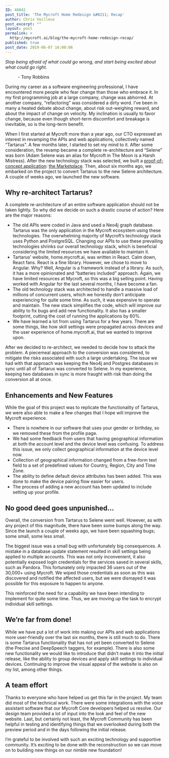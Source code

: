 ```yaml
---
ID: 48042
post_title: 'The Mycroft Home Redesign &#8211; Recap'
author: Chris Veilleux
post_excerpt: ""
layout: post
permalink: >
  http://mycroft.ai/blog/the-mycroft-home-redesign-recap/
published: true
post_date: 2019-06-07 16:00:06
---
```

<em>Stop being afraid of what could go wrong, and start being excited about what could go right.</em>
<p style="padding-left: 40px;">- Tony Robbins</p>
During my career as a software engineering professional, I have encountered more people who fear change than those who embrace it. In my first programming job at a large company, change was abhorred. At another company, “refactoring” was considered a dirty word. I’ve been in many a heated debate about change, about risk out-weighing reward, and about the impact of change on velocity. My inclination is usually to favor change, because even though short-term discomfort and breakage is inevitable, so is the long-term benefit.

When I first started at Mycroft more than a year ago, our CTO expressed an interest in revamping the APIs and web applications, collectively named “Tartarus”. A few months later, I started to set my mind to it. After some consideration, the revamp became a complete re-architecture and “Selene” was born (Adam Selene was an alias for Mycroft in The Moon is a Harsh Mistress). After the new technology stack was selected, we built a <a href="https://mycroft.ai/blog/the-mycroft-skill-marketplace-first-step-into-our-new-web-presence/" target="_blank" rel="noopener noreferrer">proof-of-concept application</a>: <a href="https://market.mycroft.ai/skills" target="_blank" rel="noopener noreferrer">the Marketplace</a>. Then, about six months ago, we embarked on the project to convert Tartarus to the new Selene architecture. A couple of weeks ago, we launched the new software.
<h2>Why re-architect Tartarus?</h2>
A complete re-architecture of an entire software application should not be taken lightly. So why did we decide on such a drastic course of action? Here are the major reasons:
<ul>
 	<li>The old APIs were coded in Java and used a Neo4j graph database. Tartarus was the only application in the Mycroft ecosystem using these technologies. The overwhelming majority of Mycroft’s technology stack uses Python and PostgreSQL. Changing our APIs to use these prevailing technologies shrinks our overall technology stack, which is beneficial considering the limited resources we have available to maintain it.</li>
 	<li>Tartarus’ website, home.mycroft.ai, was written in React. Calm down, React fans. React is a fine library. However, we chose to move to Angular. Why? Well, Angular is a framework instead of a library. As such, it has a more opinionated and “batteries included” approach. Again, we have limited resources at Mycroft, so this was a big selling point. Having worked with Angular for the last several months, I have become a fan.</li>
 	<li>The old technology stack was architected to handle a massive load of millions of concurrent users, which we honestly don’t anticipate experiencing for quite some time. As such, it was expensive to operate and maintain. The new stack simplifies the code, which will improve our ability to fix bugs and add new functionality. It also has a smaller footprint, cutting the cost of running the applications by 60%.</li>
 	<li>We have learned a lot from using Tartarus for a few years. There are some things, like how skill settings were propagated across devices and the user experience of home.mycroft.ai, that we wanted to improve upon.</li>
</ul>
After we decided to re-architect, we needed to decide how to attack the problem. A piecemeal approach to the conversion was considered, to mitigate the risks associated with such a large undertaking. The issue we had with that approach was keeping the Neo4j and Postgres databases in sync until all of Tartarus was converted to Selene. In my experience, keeping two databases in sync is more fraught with risk than doing the conversion all at once.
<h2>Enhancements and New Features</h2>
While the goal of this project was to replicate the functionality of Tartarus, we were also able to make a few changes that I hope will improve the Mycroft experience.
<ul>
 	<li>There is nowhere in our software that uses your gender or birthday, so we removed these from the profile page.</li>
 	<li>We had some feedback from users that having geographical information at both the account level and the device level was confusing. To address this issue, we only collect geographical information at the device level now.</li>
 	<li>Collection of geographical information changed from a free-form text field to a set of predefined values for Country, Region, City and Time Zone.</li>
 	<li>The ability to define default device attributes has been added. This was done to make the device pairing flow easier for users.</li>
 	<li>The process of adding a new account has been updated to include setting up your profile.</li>
</ul>
<h2>No good deed goes unpunished…</h2>
Overall, the conversion from Tartarus to Selene went well. However, as with any project of this magnitude, there have been some bumps along the way. Since the launch a couple of weeks ago, we have been squashing bugs; some small, some less small.

The biggest issue was a small bug with unfortunately big consequences. A mistake in a database update statement resulted in skill settings being applied to multiple accounts. This was not only inconvenient, it also potentially exposed login credentials for the services saved in several skills, such as Pandora. This fortunately only impacted 36 users out of the 30,000+ using Mycroft. We wiped those credentials as soon as this was discovered and notified the affected users, but we were dismayed it was possible for this exposure to happen to anyone.

This reinforced the need for a capability we have been intending to implement for quite some time. Thus, we are moving up the task to encrypt individual skill settings.
<h2>We’re far from done!</h2>
While we have put a lot of work into making our APIs and web applications more user-friendly over the last six months, there is still much to do. There is some Tartarus functionality that has not yet been converted to Selene (the Precise and DeepSpeech taggers, for example). There is also some new functionality we would like to introduce that didn’t make it into the initial release, like the ability to group devices and apply skill settings to individual devices. Continuing to improve the visual appeal of the website is also on my list, among other things.
<h2>A team effort</h2>
Thanks to everyone who have helped us get this far in the project. My team did most of the technical work. There were some integrations with the voice assistant software that our Mycroft Core developers helped us resolve. Our design team provided a lot of input into the look and feel of the new website. Last, but certainly not least, the Mycroft Community has been helpful in testing and identifying things that we overlooked during both the preview period and in the days following the initial release.

I’m grateful to be involved with such an exciting technology and supportive community. It’s exciting to be done with the reconstruction so we can move on to building new things on our nimble new foundation!